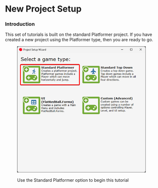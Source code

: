 # New Project Setup

### Introduction

This set of tutorials is built on the standard Platformer project. If you have created a new project using the Platformer type, then you are ready to go.

<figure><img src="../../../.gitbook/assets/image (356).png" alt=""><figcaption><p>Use the Standard Platformer option to begin this tutorial</p></figcaption></figure>
